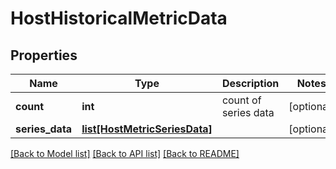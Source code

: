 # HostHistoricalMetricData

## Properties
Name | Type | Description | Notes
------------ | ------------- | ------------- | -------------
**count** | **int** | count of series data | [optional] 
**series_data** | [**list[HostMetricSeriesData]**](HostMetricSeriesData.md) |  | [optional] 

[[Back to Model list]](../README.md#documentation-for-models) [[Back to API list]](../README.md#documentation-for-api-endpoints) [[Back to README]](../README.md)


